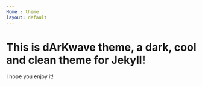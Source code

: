 ```yaml
---
Home : theme 
layout: default
---
```


# This is dArKwave theme, a dark, cool and clean theme for Jekyll!
I hope you enjoy it! 
